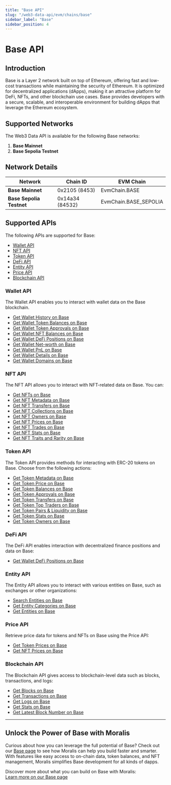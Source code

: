 ```yaml
---
title: "Base API"
slug: "/web3-data-api/evm/chains/base"
sidebar_label: "Base"
sidebar_position: 4
---
```


# Base API

## Introduction

Base is a Layer 2 network built on top of Ethereum, offering fast and low-cost transactions while maintaining the security of Ethereum. It is optimized for decentralized applications (dApps), making it an attractive platform for DeFi, NFTs, and other blockchain use cases. Base provides developers with a secure, scalable, and interoperable environment for building dApps that leverage the Ethereum ecosystem.

## Supported Networks

The Web3 Data API is available for the following Base networks:

1. **Base Mainnet**
2. **Base Sepolia Testnet**

## Network Details

| Network                  | Chain ID        | EVM Chain             |
| ------------------------ | --------------- | --------------------- |
| **Base Mainnet**         | 0x2105 (8453)   | EvmChain.BASE         |
| **Base Sepolia Testnet** | 0x14a34 (84532) | EvmChain.BASE_SEPOLIA |

## Supported APIs

The following APIs are supported for Base:

- [Wallet API](/web3-data-api/evm/reference#wallet-api)
- [NFT API](/web3-data-api/evm/reference#nft-api)
- [Token API](/web3-data-api/evm/reference#token-api)
- [DeFi API](/web3-data-api/evm/reference#defi-api)
- [Entity API](/web3-data-api/evm/reference#entity-api)
- [Price API](/web3-data-api/evm/reference#price-api)
- [Blockchain API](/web3-data-api/evm/reference#blockchain-api)

### Wallet API

The Wallet API enables you to interact with wallet data on the Base blockchain.

- [Get Wallet History on Base](/web3-data-api/evm/reference#get-wallet-history)
- [Get Wallet Token Balances on Base](/web3-data-api/evm/reference#get-wallet-token-balances)
- [Get Wallet Token Approvals on Base](/web3-data-api/evm/reference#get-wallet-token-approvals)
- [Get Wallet NFT Balances on Base](/web3-data-api/evm/reference#get-wallet-nfts)
- [Get Wallet DeFi Positions on Base](/web3-data-api/evm/reference#get-wallet-defi-positions)
- [Get Wallet Net-worth on Base](/web3-data-api/evm/reference#get-wallet-net-worth)
- [Get Wallet PnL on Base](/web3-data-api/evm/reference#get-wallet-pnl)
- [Get Wallet Details on Base](/web3-data-api/evm/reference#get-wallet-details)
- [Get Wallet Domains on Base](/web3-data-api/evm/reference#get-wallet-domains)

### NFT API

The NFT API allows you to interact with NFT-related data on Base. You can:

- [Get NFTs on Base](/web3-data-api/evm/reference#get-nfts)
- [Get NFT Metadata on Base](/web3-data-api/evm/reference#get-nft-metadata)
- [Get NFT Transfers on Base](/web3-data-api/evm/reference#get-nft-transfers)
- [Get NFT Collections on Base](/web3-data-api/evm/reference#get-nft-collections)
- [Get NFT Owners on Base](/web3-data-api/evm/reference#get-nft-owners)
- [Get NFT Prices on Base](/web3-data-api/evm/reference#get-nft-prices)
- [Get NFT Trades on Base](/web3-data-api/evm/reference#get-nft-trades)
- [Get NFT Stats on Base](/web3-data-api/evm/reference#get-nft-stats)
- [Get NFT Traits and Rarity on Base](/web3-data-api/evm/reference#get-nft-traits-and-rarity)

### Token API

The Token API provides methods for interacting with ERC-20 tokens on Base. Choose from the following actions:

- [Get Token Metadata on Base](/web3-data-api/evm/reference#get-token-metadata)
- [Get Token Price on Base](/web3-data-api/evm/reference#get-token-price)
- [Get Token Balances on Base](/web3-data-api/evm/reference#get-token-balances)
- [Get Token Approvals on Base](/web3-data-api/evm/reference#get-token-approvals)
- [Get Token Transfers on Base](/web3-data-api/evm/reference#get-token-transfers)
- [Get Token Top Traders on Base](/web3-data-api/evm/reference#get-token-top-traders)
- [Get Token Pairs & Liquidity on Base](/web3-data-api/evm/reference#get-token-pairs--liquidity)
- [Get Token Stats on Base](/web3-data-api/evm/reference#get-token-stats)
- [Get Token Owners on Base](/web3-data-api/evm/reference#get-token-owners)

### DeFi API

The DeFi API enables interaction with decentralized finance positions and data on Base:

- [Get Wallet DeFi Positions on Base](/web3-data-api/evm/reference#get-wallet-defi-positions)

### Entity API

The Entity API allows you to interact with various entities on Base, such as exchanges or other organizations:

- [Search Entities on Base](/web3-data-api/evm/reference#search-entities)
- [Get Entity Categories on Base](/web3-data-api/evm/reference#get-entity-categories)
- [Get Entities on Base](/web3-data-api/evm/reference#get-entities)

### Price API

Retrieve price data for tokens and NFTs on Base using the Price API:

- [Get Token Prices on Base](/web3-data-api/evm/reference#get-token-prices)
- [Get NFT Prices on Base](/web3-data-api/evm/reference#get-nft-prices)

### Blockchain API

The Blockchain API gives access to blockchain-level data such as blocks, transactions, and logs:

- [Get Blocks on Base](/web3-data-api/evm/reference#get-blocks)
- [Get Transactions on Base](/web3-data-api/evm/reference#get-transactions)
- [Get Logs on Base](/web3-data-api/evm/reference#get-logs)
- [Get Stats on Base](/web3-data-api/evm/reference#get-stats)
- [Get Latest Block Number on Base](/web3-data-api/evm/reference#get-latest-block-number)

---

## Unlock the Power of Base with Moralis

Curious about how you can leverage the full potential of Base? Check out our [Base page](https://developers.moralis.com/chains/base/) to see how Moralis can help you build faster and smarter. With features like easy access to on-chain data, token balances, and NFT management, Moralis simplifies Base development for all kinds of dapps.

Discover more about what you can build on Base with Moralis:  
[Learn more on our Base page](https://developers.moralis.com/chains/base/)
